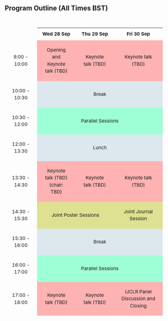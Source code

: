 ## Program Outline (All Times BST)

<br>

<table class="outline">
<tr>
<td></td>
<th>Wed 28 Sep</th>
<th>Thu 29 Sep</th>
<th>Fri 30 Sep</th>
</tr>

<center>
    
<tr>
<td>9:00 - 10:00</td>
<td style="background-color: #ffb2b2">Opening and <br> Keynote talk (TBD)</td>
<td style="background-color: #ffb2b2">Keynote talk (TBD)</td>
<td style="background-color: #ffb2b2">Keynote talk (TBD)</td>
</tr>

<tr>
<td>10:00 - 10:30</td>
<td colspan="3" style="background-color: #DCE7EE">Break</td>
</tr>

<tr>
<td>10:30 - 12:00</td>
<td colspan="3"  style="background-color: #9effd6">Parallel Sessions</td>
</tr>

<tr>
<td>12:00 - 13:30</td>
<td colspan="3" style="background-color: #DCE7EE">Lunch</td>
</tr>

<tr>
<td>13:30 - 14:30</td>
<td style="background-color: #ffb2b2">Keynote talk (TBD) <br> (chair: TBD)</td>
<td style="background-color: #ffb2b2">Keynote talk (TBD)</td>
<td style="background-color: #ffb2b2">Keynote talk (TBD)</td>
</tr>
    
<tr>
<td>14:30 - 15:30</td>
<td colspan="2" style="background-color: #DDE191">Joint Poster Sessions</td>
<td style="background-color: #DDE191">Joint Journal Session</td>
</tr>

<tr>
<td>15:30 - 16:00</td>
<td colspan="3" style="background-color: #DCE7EE">Break</td>
</tr>
    
<tr>
<td>16:00 - 17:00</td>
<td colspan="3" style="background-color: #9effd6">Parallel Sessions</td>
</tr>

<tr>
<td>17:00 - 18:00</td>
<td style="background-color: #ffb2b2">Keynote talk (TBD)</td>
<td style="background-color: #ffb2b2">Keynote talk (TBD)</td>
<td style="background-color: #ffb2b2">IJCLR Panel Discussion and <br> Closing</td>
</tr>
        
</table>

<!--
<br>
<div style="text-align: center">
<b>Times are CET</b>

<b>*Joint Sessions:</b> Journal track presentations, General track presentations 	

<b>*Parallel Sessions:</b> ILP, NeSy, AAIP, HLC
<div>
-->

<style>
    /* horizontal lines */
    hr {
        border-top: 2px solid #117BC0;
        border-radius: 2px;
    }

    table.outline {
        border-spacing: 0;
        border-collapse: separate; 
        font-size: 15px;
        line-height: 1.5;
        text-align: center;
        margin-left: auto;
        margin-right: auto;
    }
    
    /* divs */
    div.text {
        border: 1px solid #d6e0f5;
        padding: 5px;
        text-align: left;
    }
    div.text:hover {
        background: #ffffcc;
    }
    div.text.abstract {
        position: relative ;
    }
    div.text.abstract:hover:after {
        content: "Abstract: "attr(absract-text);
        position: absolute;
        text-align: justify;
        left: 0;
        right: 0;
        min-width: 100%;
        border: 1px solid black;
        border-radius: 5px;
        padding: 5px;
        color: white;
        background-color: black;
    }

    span.label {
        border: 2px solid white;
        border-radius: 10px;
        background: #ffcc00;
        padding: 2px;
        font-size: 11px;
        font-weight: bold;
        font-style: italic;
    }

    /* tables */
    table.abstract {
        border-spacing: 25px;
        border-collapse: separate; 
        font-size: 14px;
        line-height: 1.5;
    }
    table.concise {
        width: 100%;
        border-collapse: separate;
        font-size: 14px;
        line-height: 1.5;
    }
    /* table headers */
    th.session {
        padding: 10px;
        text-align: center;
        background: linear-gradient(to bottom, #006699 0%, #009999 100%);
        color: white;
    }
    /* table rows */
    tr.regular {
        outline: 1px solid #d6e0f5;
        border-radius: 5px;
        text-align: left;
    }
    tr.footer {
        outline: 1px solid #d6e0f5;
        border-radius: 5px;
        text-align: center;
        background: linear-gradient(to bottom, #c6d9ec 0%, #b3cce6 100%);
    }
    tr.note {
        outline: 1px solid #d6e0f5;
        border-radius: 5px;
        text-align: left;
        background: #fff0b3;
        color: #806600;
    }
    /* table columns */
    td {
        padding: 20px;
    }

    td.section {
        padding: 10px;
        text-align: center;
    }

    /* Button styles */
    a.button {
      background-color: white;
      color: black;
      border-radius: 10px;
      padding: 1px 5px;
      text-align: center;
      text-decoration: none;
      display: inline-block;
      font-size: 12px;
      margin: 4px 2px;
      -webkit-transition-duration: 0.4s;
      transition-duration: 0.4s;
      cursor: pointer;
    }
</style>
